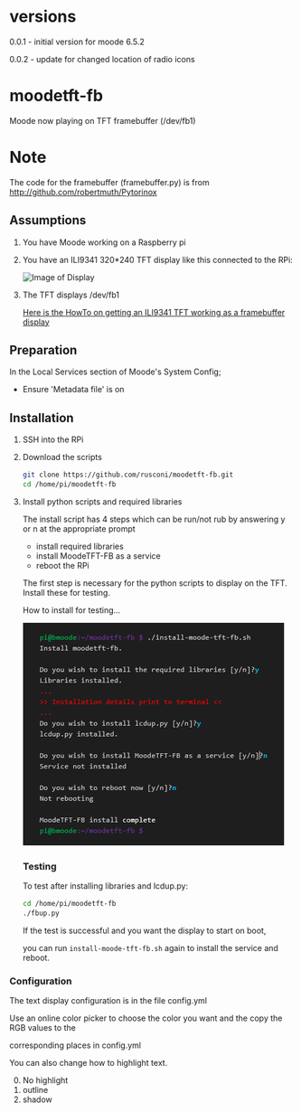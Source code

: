 # versions
0.0.1 - initial version for moode 6.5.2

0.0.2 - update for changed location of radio icons
# moodetft-fb
Moode now playing on TFT framebuffer (/dev/fb1)

# Note

The code for the framebuffer (framebuffer.py) is from http://github.com/robertmuth/Pytorinox

## Assumptions ##

1. You have Moode working on a Raspberry pi

2. You have an ILI9341 320*240 TFT display like this connected to the RPi:

    ![Image of Display](https://github.com/rusconi/Raspberry-Pi-TFT-FB1-HowTo/blob/master/images/screen.png)

3. The TFT displays /dev/fb1

    [Here is the HowTo on getting an ILI9341 TFT working as a framebuffer display](https://github.com/rusconi/Raspberry-Pi-TFT-FB1-HowTo)

## Preparation ##

In the Local Services section of Moode's System Config;

* Ensure 'Metadata file' is on


## Installation ##

1. SSH into the RPi

2. Download the scripts

    ```bash
    git clone https://github.com/rusconi/moodetft-fb.git
    cd /home/pi/moodetft-fb
    ```



3. Install python scripts and required libraries

    The install script has 4 steps which can be run/not rub by answering y or n at the appropriate prompt
    - install required libraries
    - install MoodeTFT-FB as a service
    - reboot the RPi

    The first step is necessary for the python scripts to display on the TFT. Install these for testing.

    How to install for testing...

    ![Image of Terminal](images/inst-term.png)

    ### Testing ###

    To test after installing libraries and lcdup.py:

    ```bash
    cd /home/pi/moodetft-fb
    ./fbup.py
    ```

    If the test is successful and you want the display to start on boot,
    
    you can run `install-moode-tft-fb.sh` again to install the service and reboot.

 ### Configuration ###

 The text display configuration is in the file config.yml

 Use an online color picker to choose the color you want and the copy the RGB values to the 

 corresponding places in config.yml

 You can also change how to highlight text.
 
 0. No highlight
 1. outline
 2. shadow

 